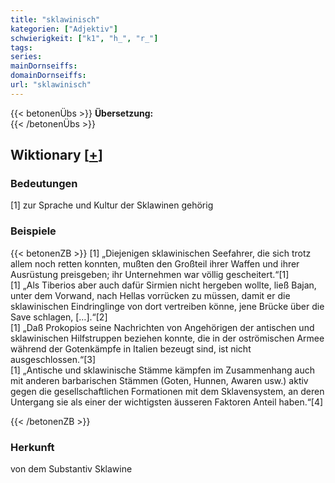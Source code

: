 ```yaml
---
title: "sklawinisch"
kategorien: ["Adjektiv"]
schwierigkeit: ["k1", "h_", "r_"]
tags:
series:
mainDornseiffs:
domainDornseiffs:
url: "sklawinisch"
---
```


{{< betonenÜbs >}}
**Übersetzung:**  
{{< /betonenÜbs >}}

## Wiktionary [[+](https://de.wiktionary.org/wiki/sklawinisch)]

### Bedeutungen
[1] zur Sprache und Kultur der Sklawinen gehörig  

### Beispiele
{{< betonenZB >}}
[1] „Diejenigen sklawinischen Seefahrer, die sich trotz allem noch retten konnten, mußten den Großteil ihrer Waffen und ihrer Ausrüstung preisgeben; ihr Unternehmen war völlig gescheitert.“[1]  
[1] „Als Tiberios aber auch dafür Sirmien nicht hergeben wollte, ließ Bajan, unter dem Vorwand, nach Hellas vorrücken zu müssen, damit er die sklawinischen Eindringlinge von dort vertreiben könne, jene Brücke über die Save schlagen, […].“[2]  
[1] „Daß Prokopios seine Nachrichten von Angehörigen der antischen und sklawinischen Hilfstruppen beziehen konnte, die in der oströmischen Armee während der Gotenkämpfe in Italien bezeugt sind, ist nicht ausgeschlossen.“[3]  
[1] „Antische und sklawinische Stämme kämpfen im Zusammenhang auch mit anderen barbarischen Stämmen (Goten, Hunnen, Awaren usw.) aktiv gegen die gesellschaftlichen Formationen mit dem Sklavensystem, an deren Untergang sie als einer der wichtigsten äusseren Faktoren Anteil haben.“[4]  

{{< /betonenZB >}}
### Herkunft
von dem Substantiv Sklawine  


